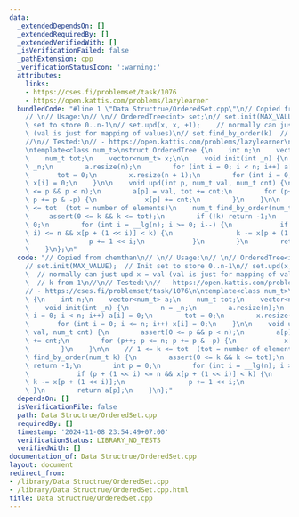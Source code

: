 ```yaml
---
data:
  _extendedDependsOn: []
  _extendedRequiredBy: []
  _extendedVerifiedWith: []
  _isVerificationFailed: false
  _pathExtension: cpp
  _verificationStatusIcon: ':warning:'
  attributes:
    links:
    - https://cses.fi/problemset/task/1076
    - https://open.kattis.com/problems/lazylearner
  bundledCode: "#line 1 \"Data Structrue/OrderedSet.cpp\"\n// Copied from chemthan\n\
    // \n// Usage:\n// \n// OrderedTree<int> set;\n// set.init(MAX_VALUE);  // Init\
    \ set to store 0..n-1\n// set.upd(x, x, +1);    // normally can just upd x = val\
    \ (val is just for mapping of values)\n// set.find_by_order(k)  // k from 1\n\
    //\n// Tested:\n// - https://open.kattis.com/problems/lazylearner\n// - https://cses.fi/problemset/task/1076\n\
    \ntemplate<class num_t>\nstruct OrderedTree {\n    int n;\n    vector<num_t> a;\n\
    \    num_t tot;\n    vector<num_t> x;\n\n    void init(int _n) {\n        n =\
    \ _n;\n        a.resize(n);\n        for (int i = 0; i < n; i++) a[i] = 0;\n \
    \       tot = 0;\n        x.resize(n + 1);\n        for (int i = 0; i <= n; i++)\
    \ x[i] = 0;\n    }\n\n    void upd(int p, num_t val, num_t cnt) {\n        assert(0\
    \ <= p && p < n);\n        a[p] = val, tot += cnt;\n        for (p++; p <= n;\
    \ p += p & -p) {\n            x[p] += cnt;\n        }\n    }\n\n    // 1 <= k\
    \ <= tot  (tot = number of elements)\n    num_t find_by_order(num_t k) {\n   \
    \     assert(0 <= k && k <= tot);\n        if (!k) return -1;\n        int p =\
    \ 0;\n        for (int i = __lg(n); i >= 0; i--) {\n            if (p + (1 <<\
    \ i) <= n && x[p + (1 << i)] < k) {\n                k -= x[p + (1 << i)];\n \
    \               p += 1 << i;\n            }\n        }\n        return a[p];\n\
    \    }\n};\n"
  code: "// Copied from chemthan\n// \n// Usage:\n// \n// OrderedTree<int> set;\n\
    // set.init(MAX_VALUE);  // Init set to store 0..n-1\n// set.upd(x, x, +1);  \
    \  // normally can just upd x = val (val is just for mapping of values)\n// set.find_by_order(k)\
    \  // k from 1\n//\n// Tested:\n// - https://open.kattis.com/problems/lazylearner\n\
    // - https://cses.fi/problemset/task/1076\n\ntemplate<class num_t>\nstruct OrderedTree\
    \ {\n    int n;\n    vector<num_t> a;\n    num_t tot;\n    vector<num_t> x;\n\n\
    \    void init(int _n) {\n        n = _n;\n        a.resize(n);\n        for (int\
    \ i = 0; i < n; i++) a[i] = 0;\n        tot = 0;\n        x.resize(n + 1);\n \
    \       for (int i = 0; i <= n; i++) x[i] = 0;\n    }\n\n    void upd(int p, num_t\
    \ val, num_t cnt) {\n        assert(0 <= p && p < n);\n        a[p] = val, tot\
    \ += cnt;\n        for (p++; p <= n; p += p & -p) {\n            x[p] += cnt;\n\
    \        }\n    }\n\n    // 1 <= k <= tot  (tot = number of elements)\n    num_t\
    \ find_by_order(num_t k) {\n        assert(0 <= k && k <= tot);\n        if (!k)\
    \ return -1;\n        int p = 0;\n        for (int i = __lg(n); i >= 0; i--) {\n\
    \            if (p + (1 << i) <= n && x[p + (1 << i)] < k) {\n               \
    \ k -= x[p + (1 << i)];\n                p += 1 << i;\n            }\n       \
    \ }\n        return a[p];\n    }\n};"
  dependsOn: []
  isVerificationFile: false
  path: Data Structrue/OrderedSet.cpp
  requiredBy: []
  timestamp: '2024-11-08 23:54:49+07:00'
  verificationStatus: LIBRARY_NO_TESTS
  verifiedWith: []
documentation_of: Data Structrue/OrderedSet.cpp
layout: document
redirect_from:
- /library/Data Structrue/OrderedSet.cpp
- /library/Data Structrue/OrderedSet.cpp.html
title: Data Structrue/OrderedSet.cpp
---
```

